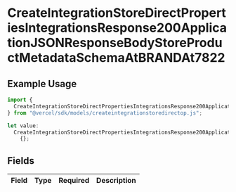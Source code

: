 # CreateIntegrationStoreDirectPropertiesIntegrationsResponse200ApplicationJSONResponseBodyStoreProductMetadataSchemaAtBRANDAt7822

## Example Usage

```typescript
import {
  CreateIntegrationStoreDirectPropertiesIntegrationsResponse200ApplicationJSONResponseBodyStoreProductMetadataSchemaAtBRANDAt7822,
} from "@vercel/sdk/models/createintegrationstoredirectop.js";

let value:
  CreateIntegrationStoreDirectPropertiesIntegrationsResponse200ApplicationJSONResponseBodyStoreProductMetadataSchemaAtBRANDAt7822 =
    {};
```

## Fields

| Field       | Type        | Required    | Description |
| ----------- | ----------- | ----------- | ----------- |